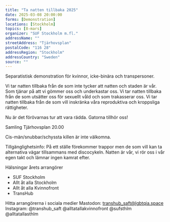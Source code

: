 ```yaml
---
title: "Ta natten tillbaka 2025"
date: 2025-03-08 20:00:00
forms: [Demonstration]
locations: [Stockholm]
topics: [8-mars]
organizer: "SUF Stockholm m.fl."
addressName: ""
streetAddress: "Tjärhovsplan"
postalCode: "116 28"
addressRegion: "Stockholm"
addressCountry: "Sweden"
source: ""
---
```

Separatistisk demonstration för kvinnor, icke-binära och transpersoner.

Vi tar natten tillbaka från de som inte tycker att natten och staden är vår. Som tjänar på att vi gömmer oss och underkastar oss. Vi tar natten tillbaka från de som utsätter oss för sexuellt våld och som trakasserar oss. Vi tar natten tillbaka från de som vill inskränka våra reproduktiva och kroppsliga rättigheter.

Nu är det förövarnas tur att vara rädda. Gatorna tillhör oss!

Samling Tjärhovsplan 20.00

Cis-män/snubbar/schyssta killen är inte välkomna.

Tillgänglighetsinfo: På ett ställe förekommer trappor men de som vill kan ta alternativa vägar tillsammans med discocykeln. Natten är vår, vi rör oss i vår egen takt och lämnar ingen kamrat efter.

Hälsningar årets arrangörer
- SUF Stockholm 
- Allt åt alla Stockholm 
- Allt åt alla Kvinnofront 
- TransHub 

Hitta arrangörerna i sociala medier
Mastodon: transhub_saft@lgbtqia.space
Instagram: @transhub_saft @alltatallakvinnofront @sufsthlm @alltatallasthlm